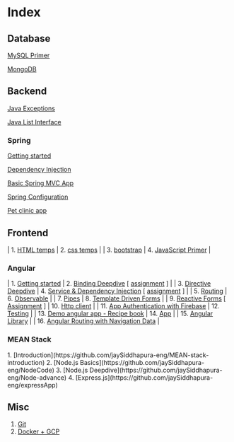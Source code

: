 <h1> Index </h1>

<h2>Database</h2>

[MySQL Primer](https://jaysiddhapura-eng.github.io/MySQL-Primer/) 

[MongoDB](https://jaysiddhapura-eng.github.io/MongoDB/)


<h2>Backend</h2>

[Java Exceptions](https://jaysiddhapura-eng.github.io/JavaExceptions/)

[Java List Interface](https://jaysiddhapura-eng.github.io/List/)

<h3> Spring </h3>

[Getting started](https://github.com/jaySiddhapura-eng/spring5-getting-started)

[Dependency Injection](https://github.com/jaySiddhapura-eng/spring5-dependency-injection)

[Basic Spring MVC App](https://github.com/jaySiddhapura-eng/basic-MVC-spring5)

[Spring Configuration](https://github.com/jaySiddhapura-eng/Configuration-Spring5)

[Pet clinic app](https://github.com/jaySiddhapura-eng/pet-clinic-spring5)


<h2>Frontend</h2>

| 1. [HTML temps](https://github.com/jaySiddhapura-eng/htmlTamplets) | 2. [css temps](https://github.com/jaySiddhapura-eng/css)     |
| 3. [bootstrap](https://jaysiddhapura-eng.github.io/bootstrap/) | 4. [JavaScript Primer](https://jaysiddhapura-eng.github.io/JavaScript-Notes/) |


<h3>Angular</h3>

| 1. [Getting started](https://github.com/jaySiddhapura-eng/angularCourse) | 2. [Binding Deepdive](https://github.com/jaySiddhapura-eng/AngularBindingsDeepDive) [ [assignment](https://github.com/jaySiddhapura-eng/ch5Assignment) ] |
| 3. [Directive Deepdive](https://github.com/jaySiddhapura-eng/directive-deepdive-ch7) | 4. [Service & Dependency Injection](https://github.com/jaySiddhapura-eng/angular-service-ch9) [ [assignment](https://github.com/jaySiddhapura-eng/angular-service-assignment-ch9) ] |
| 5. [Routing](https://github.com/jaySiddhapura-eng/routing-ch11) | 6. [Observable](https://github.com/jaySiddhapura-eng/custom-observable-ch13) |
| 7. [Pipes](https://github.com/jaySiddhapura-eng/pipe-ch17) | 8. [Template Driven Forms](https://github.com/jaySiddhapura-eng/form-control-ch15) |
| 9. [Reactive Forms](https://github.com/jaySiddhapura-eng/reactive-form-ch15) [ [Assignment](https://github.com/jaySiddhapura-eng/form-reactive-assignment-ch15) ] | 10. [Http client](https://github.com/jaySiddhapura-eng/http-ch18) |
| 11. [App Authentication with Firebase](https://github.com/jaySiddhapura-eng/authentication-ch20) | 12. [Testing](https://github.com/jaySiddhapura-eng/Angular-Testing)   |
| 13. [Demo angular app - Recipe book](https://github.com/jaySiddhapura-eng/angularCourseProject) | 14. [App](https://recipe-frontend.web.app/auth) |
| 15. [Angular Library](https://github.com/jaySiddhapura-eng/angular-library/tree/master) |
| 16. [Angular Routing with Navigation Data](https://github.com/jaySiddhapura-eng/Angular-Routing-Navigation-extra/tree/main) |

<h3>MEAN Stack</h3>
1. [Introduction](https://github.com/jaySiddhapura-eng/MEAN-stack-introduction)
2. [Node.js Basics](https://github.com/jaySiddhapura-eng/NodeCode)
3. [Node.js Deepdive](https://github.com/jaySiddhapura-eng/Node-advance)
4. [Express.js](https://github.com/jaySiddhapura-eng/expressApp)

<h2>Misc</h2>

1. [Git](https://jaysiddhapura-eng.github.io/Git-strategy/)
2. [Docker + GCP](https://github.com/jaySiddhapura-eng/Docker-GCP)













